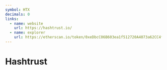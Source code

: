 ```yaml
---
symbol: HTX
decimals: 0
links:
  - name: website
    url: https://hashtrust.io/
  - name: explorer
    url: https://etherscan.io/token/0xeDbcC06B603ea1f512720A4073a62CC4fdefCb86
---
```


# Hashtrust
